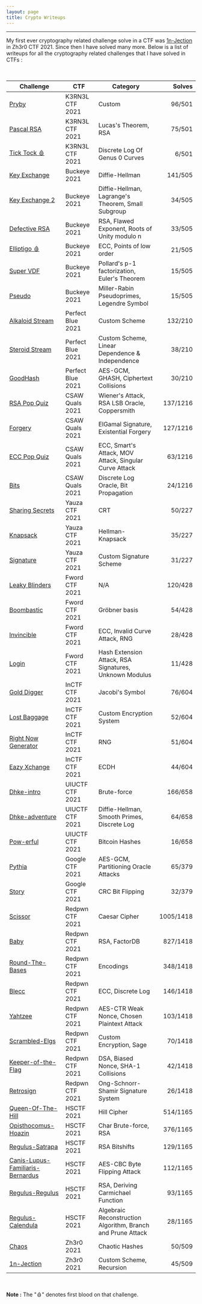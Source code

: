 ```yaml
---
layout: page
title: Crypto Writeups
---
```

<hr/>

<!-- ![Crypto Writeups Main Page](/assets/img/cryptoWriteupImages/ecdsa.png) -->

My first ever cryptography related challenge solve in a CTF was <a href="https://angmar2722.github.io/CTFwriteups/2021/zh3r02021/#1n-jection" target="_blank">1n-Jection</a> in Zh3r0 CTF 2021. Since then I have solved many more. Below is a list of writeups for all the cryptography related challenges that I have solved in CTFs :

<br/>

| Challenge | CTF | Category | Solves |  
| ------------- |  --- | --- | ------: |
|[Pryby](https://angmar2722.github.io/CTFwriteups/2021/k3rn3l2021/#pryby) | K3RN3L CTF 2021 | Custom | 96/501 |
|[Pascal RSA](https://angmar2722.github.io/CTFwriteups/2021/k3rn3l2021/#pascal-rsa) | K3RN3L CTF 2021 | Lucas's Theorem, RSA | 75/501 |
|[Tick Tock 🩸](https://angmar2722.github.io/CTFwriteups/2021/k3rn3l2021/#tick-tock) | K3RN3L CTF 2021 | Discrete Log Of Genus 0 Curves | 6/501 |
|[Key Exchange](https://angmar2722.github.io/CTFwriteups/2021/buckeye2021/#key-exchange-2) | Buckeye 2021 | Diffie-Hellman | 141/505 |
|[Key Exchange 2](https://angmar2722.github.io/CTFwriteups/2021/buckeye2021/#key-exchange) | Buckeye 2021 | Diffie-Hellman, Lagrange's Theorem, Small Subgroup | 34/505 |
|[Defective RSA](https://angmar2722.github.io/CTFwriteups/2021/buckeye2021/#defective-rsa) | Buckeye 2021 | RSA, Flawed Exponent, Roots of Unity modulo n | 33/505 |
|[Elliptigo 🩸](https://angmar2722.github.io/CTFwriteups/2021/buckeye2021/#elliptigo) | Buckeye 2021 | ECC, Points of low order | 21/505 |
|[Super VDF](https://angmar2722.github.io/CTFwriteups/2021/buckeye2021/#super-vdf) | Buckeye 2021 | Pollard's p-1 factorization, Euler's Theorem | 15/505 |
|[Pseudo](https://angmar2722.github.io/CTFwriteups/2021/buckeye2021/#pseudo) | Buckeye 2021 | Miller-Rabin Pseudoprimes, Legendre Symbol | 15/505 |
|[Alkaloid Stream](https://angmar2722.github.io/CTFwriteups/2021/pbctf2021/#alkaloid-stream) | Perfect Blue 2021 | Custom Scheme | 132/210 |
|[Steroid Stream](https://angmar2722.github.io/CTFwriteups/2021/pbctf2021/#steroid-stream) | Perfect Blue 2021 | Custom Scheme, Linear Dependence & Independence | 38/210 |
|[GoodHash](https://angmar2722.github.io/CTFwriteups/2021/pbctf2021/#goodhash) | Perfect Blue 2021 | AES-GCM, GHASH, Ciphertext Collisions | 30/210 |
|[RSA Pop Quiz](https://angmar2722.github.io/CTFwriteups/2021/csaw2021/#rsa-pop-quiz) | CSAW Quals 2021 | Wiener's Attack, RSA LSB Oracle, Coppersmith | 137/1216 |
|[Forgery](https://angmar2722.github.io/CTFwriteups/2021/csaw2021/#forgery) | CSAW Quals 2021 | ElGamal Signature, Existential Forgery | 127/1216 |
|[ECC Pop Quiz](https://angmar2722.github.io/CTFwriteups/2021/csaw2021/#ecc-pop-quiz) | CSAW Quals 2021 | ECC, Smart's Attack, MOV Attack, Singular Curve Attack | 63/1216 |
|[Bits](https://angmar2722.github.io/CTFwriteups/2021/csaw2021/#bits) | CSAW Quals 2021 | Discrete Log Oracle, Bit Propagation | 24/1216 |
|[Sharing Secrets](https://angmar2722.github.io/CTFwriteups/2021/yauza2021/#sharing-secrets) | Yauza CTF 2021 | CRT | 50/227 |
|[Knapsack](https://angmar2722.github.io/CTFwriteups/2021/yauza2021/#knapsack) | Yauza CTF 2021 | Hellman-Knapsack | 35/227 |
|[Signature](https://angmar2722.github.io/CTFwriteups/2021/yauza2021/#signature) | Yauza CTF 2021 | Custom Signature Scheme | 31/227 |
|[Leaky Blinders](https://angmar2722.github.io/CTFwriteups/2021/fword2021/#leaky-blinders) | Fword CTF 2021 | N/A | 120/428 |
|[Boombastic](https://angmar2722.github.io/CTFwriteups/2021/fword2021/#boombastic) | Fword CTF 2021 | Gröbner basis | 54/428 |
|[Invincible](https://angmar2722.github.io/CTFwriteups/2021/fword2021/#invincible) | Fword CTF 2021 | ECC, Invalid Curve Attack, RNG | 28/428 |
|[Login](https://angmar2722.github.io/CTFwriteups/2021/fword2021/#login) | Fword CTF 2021 | Hash Extension Attack, RSA Signatures, Unknown Modulus | 11/428 |
|[Gold Digger](https://angmar2722.github.io/CTFwriteups/2021/inctf2021/#gold-digger) | InCTF CTF 2021 | Jacobi's Symbol | 76/604 |
|[Lost Baggage](https://angmar2722.github.io/CTFwriteups/2021/inctf2021/#lost-baggage) | InCTF CTF 2021 | Custom Encryption System | 52/604 |
|[Right Now Generator](https://angmar2722.github.io/CTFwriteups/2021/inctf2021/#right-now-generator) | InCTF CTF 2021 | RNG | 51/604 |
|[Eazy Xchange](https://angmar2722.github.io/CTFwriteups/2021/inctf2021/#eazy-xchange) | InCTF CTF 2021 | ECDH | 44/604 |
|[Dhke-intro](https://angmar2722.github.io/CTFwriteups/2021/uiuctf2021/#dhke-intro) | UIUCTF CTF 2021 | Brute-force | 166/658 |
|[Dhke-adventure](https://angmar2722.github.io/CTFwriteups/2021/uiuctf2021/#dhke-adventure) | UIUCTF CTF 2021 | Diffie-Hellman, Smooth Primes, Discrete Log | 64/658 |
|[Pow-erful](https://angmar2722.github.io/CTFwriteups/2021/uiuctf2021/#pow-erful) | UIUCTF CTF 2021 | Bitcoin Hashes | 16/658 |
|[Pythia](https://angmar2722.github.io/CTFwriteups/2021/google2021/#pythia) | Google CTF 2021 | AES-GCM, Partitioning Oracle Attacks | 65/379 |
|[Story](https://angmar2722.github.io/CTFwriteups/2021/google2021/#story) | Google CTF 2021 | CRC Bit Flipping | 32/379 |
|[Scissor](https://angmar2722.github.io/CTFwriteups/2021/redpwn2021/#scissor) | Redpwn CTF 2021 | Caesar Cipher | 1005/1418 |
|[Baby](https://angmar2722.github.io/CTFwriteups/2021/redpwn2021/#baby) | Redpwn CTF 2021 | RSA, FactorDB | 827/1418 |
|[Round-The-Bases](https://angmar2722.github.io/CTFwriteups/2021/redpwn2021/#round-the-bases) | Redpwn CTF 2021 | Encodings | 348/1418 |
|[Blecc](https://angmar2722.github.io/CTFwriteups/2021/redpwn2021/#blecc) | Redpwn CTF 2021 | ECC, Discrete Log | 146/1418 |
|[Yahtzee](https://angmar2722.github.io/CTFwriteups/2021/redpwn2021/#blecc) | Redpwn CTF 2021 | AES-CTR Weak Nonce, Chosen Plaintext Attack | 103/1418 |
|[Scrambled-Elgs](https://angmar2722.github.io/CTFwriteups/2021/redpwn2021/#scrambled-elgs) | Redpwn CTF 2021 | Custom Encryption, Sage | 70/1418 |
|[Keeper-of-the-Flag](https://angmar2722.github.io/CTFwriteups/2021/redpwn2021/#keeper-of-the-flag) | Redpwn CTF 2021 | DSA, Biased Nonce, SHA-1 Collisions | 42/1418 |
|[Retrosign](https://angmar2722.github.io/CTFwriteups/2021/redpwn2021/#retrosign) | Redpwn CTF 2021 | Ong-Schnorr-Shamir Signature System | 26/1418 |
|[Queen-Of-The-Hill](https://angmar2722.github.io/CTFwriteups/2021/hsctf2021/#queen-of-the-hill) | HSCTF 2021 | Hill Cipher | 514/1165 |
|[Opisthocomus-Hoazin](https://angmar2722.github.io/CTFwriteups/2021/hsctf2021/#opisthocomus-hoazin) | HSCTF 2021 | Char Brute-force, RSA | 376/1165 |
|[Regulus-Satrapa](https://angmar2722.github.io/CTFwriteups/2021/hsctf2021/#regulus-satrapa) | HSCTF 2021 | RSA Bitshifts | 129/1165 |
|[Canis-Lupus-Familiaris-Bernardus](https://angmar2722.github.io/CTFwriteups/2021/hsctf2021/#canis-lupus-familiaris-bernardus) | HSCTF 2021 | AES-CBC Byte Flipping Attack | 112/1165 |
|[Regulus-Regulus](https://angmar2722.github.io/CTFwriteups/2021/hsctf2021/#regulus-regulus) | HSCTF 2021 | RSA, Deriving Carmichael Function | 93/1165 |
|[Regulus-Calendula](https://angmar2722.github.io/CTFwriteups/2021/hsctf2021/#regulus-calendula) | HSCTF 2021 | Algebraic Reconstruction Algorithm, Branch and Prune Attack | 28/1165 |
|[Chaos](https://angmar2722.github.io/CTFwriteups/2021/zh3r02021/#chaos) | Zh3r0 2021 | Chaotic Hashes | 50/509 |
|[1n-Jection](https://angmar2722.github.io/CTFwriteups/2021/zh3r02021/#1n-jection) | Zh3r0 2021 | Custom Scheme, Recursion | 45/509 |

<br/>

<!-- **Note :** T -->

**Note :** The "🩸" denotes first blood on that challenge.




